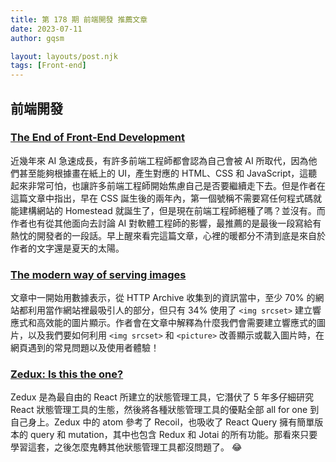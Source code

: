 ```yaml
---
title: 第 178 期 前端開發 推薦文章
date: 2023-07-11
author: gqsm

layout: layouts/post.njk
tags: [Front-end]
---
```


## 前端開發
<!-- summary -->

### [The End of Front-End Development](https://www.joshwcomeau.com/blog/the-end-of-frontend-development/)

近幾年來 AI 急速成長，有許多前端工程師都會認為自己會被 AI 所取代，因為他們甚至能夠根據畫在紙上的 UI，產生對應的 HTML、CSS 和 JavaScript，這聽起來非常可怕，也讓許多前端工程師開始焦慮自己是否要繼續走下去。但是作者在這篇文章中指出，早在 CSS 誕生後的兩年內，第一個號稱不需要寫任何程式碼就能建構網站的 Homestead 就誕生了，但是現在前端工程師絕種了嗎？並沒有。而作者也有從其他面向去討論 AI 對軟體工程師的影響，最推薦的是最後一段寫給有熱忱的開發者的一段話。早上醒來看完這篇文章，心裡的暖都分不清到底是來自於作者的文字還是夏天的太陽。

### [The modern way of serving images](https://kurtextrem.de/posts/modern-way-of-img)

文章中一開始用數據表示，從 HTTP Archive 收集到的資訊當中，至少 70% 的網站都利用當作網站裡最吸引人的部分，但只有 34% 使用了 `<img srcset>` 建立響應式和高效能的圖片顯示。作者會在文章中解釋為什麼我們會需要建立響應式的圖片，以及我們要如何利用 `<img srcset>` 和 `<picture>` 改善顯示或載入圖片時，在網頁遇到的常見問題以及使用者體驗！

### [Zedux: Is this the one?](https://omnistac.github.io/zedux/blog/zedux-is-this-the-one)

Zedux 是為最自由的 React 所建立的狀態管理工具，它潛伏了 5 年多仔細研究 React 狀態管理工具的生態，然後將各種狀態管理工具的優點全部 all for one 到自己身上。Zedux 中的 atom 參考了 Recoil，也吸收了 React Query 擁有簡單版本的 query 和 mutation，其中也包含 Redux 和 Jotai 的所有功能。那看來只要學習這套，之後怎麼鬼轉其他狀態管理工具都沒問題了。 😂
